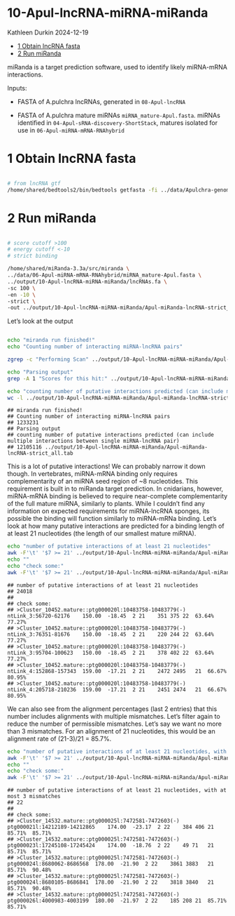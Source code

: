 10-Apul-lncRNA-miRNA-miRanda
================
Kathleen Durkin
2024-12-19

- [1 Obtain lncRNA fasta](#1-obtain-lncrna-fasta)
- [2 Run miRanda](#2-run-miranda)

miRanda is a target prediction software, used to identify likely
miRNA-mRNA interactions.

Inputs:

- FASTA of A.pulchra lncRNAs, generated in `08-Apul-lncRNA`

- FASTA of A.pulchra mature miRNAs `miRNA_mature-Apul.fasta`. miRNAs
  identified in `04-Apul-sRNA-discovery-ShortStack`, matures isolated
  for use in `06-Apul-miRNA-mRNA-RNAhybrid`

# 1 Obtain lncRNA fasta

``` bash

# from lncRNA gtf
/home/shared/bedtools2/bin/bedtools getfasta -fi ../data/Apulchra-genome.fa -bed ../output/08-Apul-lncRNA/lncRNAs.gtf -fo ../output/10-Apul-lncRNA-miRNA-miRanda/lncRNAs.fa
```

# 2 Run miRanda

``` bash

# score cutoff >100
# energy cutoff <-10
# strict binding

/home/shared/miRanda-3.3a/src/miranda \
../data/06-Apul-miRNA-mRNA-RNAhybrid/miRNA_mature-Apul.fasta \
../output/10-Apul-lncRNA-miRNA-miRanda/lncRNAs.fa \
-sc 100 \
-en -10 \
-strict \
-out ../output/10-Apul-lncRNA-miRNA-miRanda/Apul-miRanda-lncRNA-strict_all.tab
```

Let’s look at the output

``` bash

echo "miranda run finished!"
echo "Counting number of interacting miRNA-lncRNA pairs"

zgrep -c "Performing Scan" ../output/10-Apul-lncRNA-miRNA-miRanda/Apul-miRanda-lncRNA-strict_all.tab

echo "Parsing output"
grep -A 1 "Scores for this hit:" ../output/10-Apul-lncRNA-miRNA-miRanda/Apul-miRanda-lncRNA-strict_all.tab | sort | grep '>' > ../output/10-Apul-lncRNA-miRNA-miRanda/Apul-miRanda-lncRNA-strict-parsed.txt

echo "counting number of putative interactions predicted (can include multiple interactions between single miRNA-lncRNA pair)"
wc -l ../output/10-Apul-lncRNA-miRNA-miRanda/Apul-miRanda-lncRNA-strict_all.tab
```

    ## miranda run finished!
    ## Counting number of interacting miRNA-lncRNA pairs
    ## 1233231
    ## Parsing output
    ## counting number of putative interactions predicted (can include multiple interactions between single miRNA-lncRNA pair)
    ## 12105116 ../output/10-Apul-lncRNA-miRNA-miRanda/Apul-miRanda-lncRNA-strict_all.tab

This is a lot of putative interactions! We can probably narrow it down
though. In vertebrates, miRNA-mRNA binding only requires complementarity
of an miRNA seed region of ~8 nucleotides. This requirement is built in
to miRanda target prediction. In cnidarians, however, miRNA-mRNA binding
is believed to require near-complete complementarity of the full mature
miRNA, similarly to plants. While I couldn’t find any information on
expected requirements for miRNA-lncRNA sponges, its possible the binding
will function similarly to miRNA-mRNa binding. Let’s look at how many
putative interactions are predicted for a binding length of at least 21
nucleotides (the length of our smallest mature miRNA).

``` bash
echo "number of putative interactions of at least 21 nucleotides"
awk -F'\t' '$7 >= 21' ../output/10-Apul-lncRNA-miRNA-miRanda/Apul-miRanda-lncRNA-strict-parsed.txt | wc -l
echo ""
echo "check some:"
awk -F'\t' '$7 >= 21' ../output/10-Apul-lncRNA-miRNA-miRanda/Apul-miRanda-lncRNA-strict-parsed.txt | head -5
```

    ## number of putative interactions of at least 21 nucleotides
    ## 24018
    ## 
    ## check some:
    ## >Cluster_10452.mature::ptg000020l:10483758-10483779(-)   ntLink_3:56720-62176    150.00  -18.45  2 21    351 375 22  63.64%  77.27%
    ## >Cluster_10452.mature::ptg000020l:10483758-10483779(-)   ntLink_3:76351-81676    150.00  -18.45  2 21    220 244 22  63.64%  77.27%
    ## >Cluster_10452.mature::ptg000020l:10483758-10483779(-)   ntLink_3:95704-100623   150.00  -18.45  2 21    378 402 22  63.64%  77.27%
    ## >Cluster_10452.mature::ptg000020l:10483758-10483779(-)   ntLink_4:152868-157343  159.00  -17.21  2 21    2472 2495   21  66.67%  80.95%
    ## >Cluster_10452.mature::ptg000020l:10483758-10483779(-)   ntLink_4:205718-210236  159.00  -17.21  2 21    2451 2474   21  66.67%  80.95%

We can also see from the alignment percentages (last 2 entries) that
this number includes alignments with multiple mismatches. Let’s filter
again to reduce the number of permissible mismatches. Let’s say we want
no more than 3 mismatches. For an alignment of 21 nucleotides, this
would be an alignment rate of (21-3)/21 = 85.7%.

``` bash
echo "number of putative interactions of at least 21 nucleotides, with at most 3 mismatches"
awk -F'\t' '$7 >= 21' ../output/10-Apul-lncRNA-miRNA-miRanda/Apul-miRanda-lncRNA-strict-parsed.txt | awk -F'\t' '$8 >= 85' | wc -l
echo ""
echo "check some:"
awk -F'\t' '$7 >= 21' ../output/10-Apul-lncRNA-miRNA-miRanda/Apul-miRanda-lncRNA-strict-parsed.txt | awk -F'\t' '$8 >= 85' | head -5
```

    ## number of putative interactions of at least 21 nucleotides, with at most 3 mismatches
    ## 22
    ## 
    ## check some:
    ## >Cluster_14532.mature::ptg000025l:7472581-7472603(-) ptg000021l:14212189-14212865    174.00  -23.17  2 22    384 406 21  85.71%  85.71%
    ## >Cluster_14532.mature::ptg000025l:7472581-7472603(-) ptg000023l:17245108-17245424    174.00  -18.76  2 22    49 71   21  85.71%  85.71%
    ## >Cluster_14532.mature::ptg000025l:7472581-7472603(-) ptg000024l:8680062-8686568  178.00  -21.90  2 22    3861 3883   21  85.71%  90.48%
    ## >Cluster_14532.mature::ptg000025l:7472581-7472603(-) ptg000024l:8680105-8686841  178.00  -21.90  2 22    3818 3840   21  85.71%  90.48%
    ## >Cluster_14532.mature::ptg000025l:7472581-7472603(-) ptg000026l:4000983-4003199  180.00  -21.97  2 22    185 208 21  85.71%  85.71%

